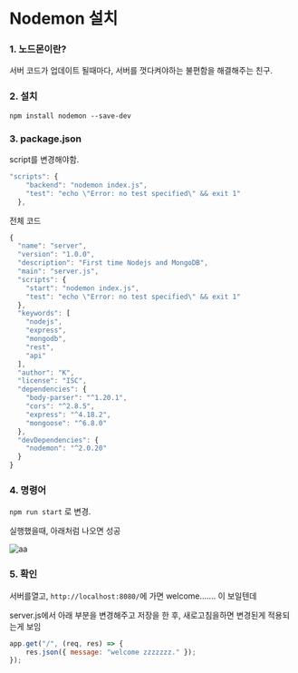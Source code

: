 # Nodemon 설치

### 1. 노드몬이란?

서버 코드가 업데이트 될때마다, 서버를 껏다켜야하는 불편함을 해결해주는 친구.

### 2. 설치
```npm install nodemon --save-dev```

### 3. package.json 

script를 변경해야함.
```js
"scripts": {
    "backend": "nodemon index.js",
    "test": "echo \"Error: no test specified\" && exit 1"
  },
  ```


전체 코드
```js
{
  "name": "server",
  "version": "1.0.0",
  "description": "First time Nodejs and MongoDB",
  "main": "server.js",
  "scripts": {
    "start": "nodemon index.js",
    "test": "echo \"Error: no test specified\" && exit 1"
  },
  "keywords": [
    "nodejs",
    "express",
    "mongodb",
    "rest",
    "api"
  ],
  "author": "K",
  "license": "ISC",
  "dependencies": {
    "body-parser": "^1.20.1",
    "cors": "^2.8.5",
    "express": "^4.18.2",
    "mongoose": "^6.8.0"
  },
  "devDependencies": {
    "nodemon": "^2.0.20"
  }
}

```

### 4. 명령어
```npm run start``` 로 변경.

실행했을때, 아래처럼 나오면 성공

![aa](https://user-images.githubusercontent.com/59503331/207714917-7bea2d9d-84fd-4c21-82f1-ac32fa2bc19d.PNG)

### 5. 확인
서버를열고, ```http://localhost:8080/```에 가면 
welcome....... 이 보일텐데

server.js에서 아래 부분을 변경해주고 저장을 한 후, 새로고침을하면 변경된게 적용되는게 보임
```js
app.get("/", (req, res) => {
    res.json({ message: "welcome zzzzzzz." });
});
```

